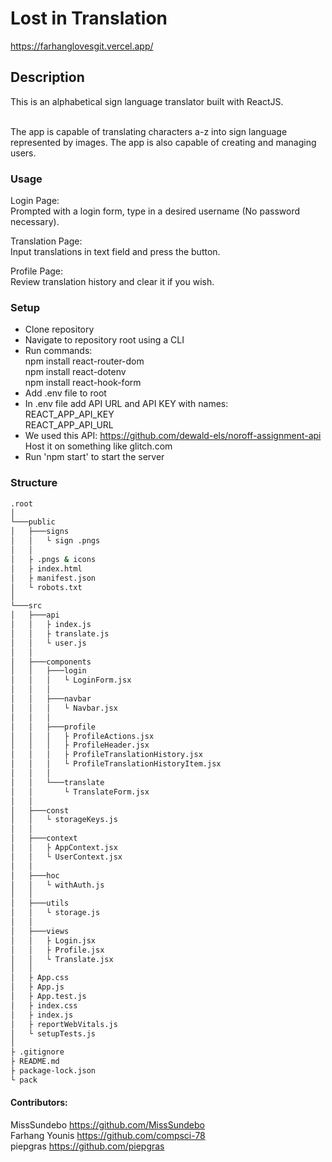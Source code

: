 # Lost in Translation
https://farhanglovesgit.vercel.app/

## Description
This is an alphabetical sign language translator built with ReactJS.<br/><br/>

The app is capable of translating characters a-z into sign language represented by images. The app is also capable of creating and managing users.

### Usage
Login Page:<br/>
Prompted with a login form, type in a desired username (No password necessary).

Translation Page:<br/>
Input translations in text field and press the button.

Profile Page:<br/>
Review translation history and clear it if you wish.

### Setup
- Clone repository
- Navigate to repository root using a CLI
- Run commands:<br/>
    npm install react-router-dom<br/>
    npm install react-dotenv<br/>
    npm install react-hook-form
- Add .env file to root
- In .env file add API URL and API KEY with names:<br/>
    REACT_APP_API_KEY<br/>
    REACT_APP_API_URL
- We used this API: https://github.com/dewald-els/noroff-assignment-api<br/>
    Host it on something like glitch.com
- Run 'npm start' to start the server

### Structure
```bash
.root
│
└───public
│   ├───signs
│   │   └ sign .pngs
│   │
│   ├ .pngs & icons
│   ├ index.html
│   ├ manifest.json
│   └ robots.txt
│   
└───src
│   ├───api
│   │   ├ index.js
│   │   ├ translate.js
│   │   └ user.js
│   │
│   ├───components
│   │   ├───login
│   │   │   └ LoginForm.jsx
│   │   │
│   │   ├───navbar
│   │   │   └ Navbar.jsx
│   │   │
│   │   ├───profile
│   │   │   ├ ProfileActions.jsx
│   │   │   ├ ProfileHeader.jsx
│   │   │   ├ ProfileTranslationHistory.jsx
│   │   │   └ ProfileTranslationHistoryItem.jsx
│   │   │
│   │   └───translate
│   │       └ TranslateForm.jsx
│   │
│   ├───const
│   │   └ storageKeys.js
│   │
│   ├───context
│   │   ├ AppContext.jsx
│   │   └ UserContext.jsx
│   │
│   ├───hoc
│   │   └ withAuth.js
│   │
│   ├───utils
│   │   └ storage.js
│   │
│   ├───views
│   │   ├ Login.jsx
│   │   ├ Profile.jsx
│   │   └ Translate.jsx
│   │
│   ├ App.css
│   ├ App.js
│   ├ App.test.js
│   ├ index.css
│   ├ index.js
│   ├ reportWebVitals.js
│   └ setupTests.js
│
├ .gitignore
├ README.md
├ package-lock.json
└ pack
```

#### Contributors:
MissSundebo    https://github.com/MissSundebo<br/>
Farhang Younis https://github.com/compsci-78<br/>
piepgras       https://github.com/piepgras

